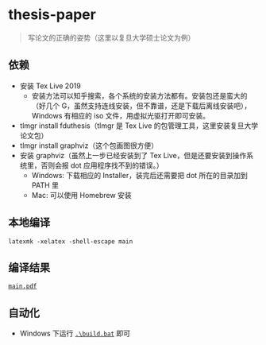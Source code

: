 # thesis-paper

> 写论文的正确的姿势（这里以复旦大学硕士论文为例）

## 依赖

- 安装 Tex Live 2019
  - 安装方法可以知乎搜索，各个系统的安装方法都有。安装包还是蛮大的（好几个 G，虽然支持连线安装，但不靠谱，还是下载后离线安装吧），Windows 有相应的 iso 文件，用虚拟光驱打开即可安装。
- tlmgr install fduthesis（tlmgr 是 Tex Live 的包管理工具，这里安装复旦大学论文包）
- tlmgr install graphviz（这个包画图很方便）
- 安装 graphviz（虽然上一步已经安装到了 Tex Live，但是还要安装到操作系统里，否则会报 dot 应用程序找不到的错误。）
  - Windows: 下载相应的 Installer，装完后还需要把 dot 所在的目录加到 PATH 里
  - Mac: 可以使用 Homebrew 安装

## 本地编译

```shell
latexmk -xelatex -shell-escape main
```

## 编译结果

[`main.pdf`](main.pdf)

## 自动化

- Windows 下运行 [`.\build.bat`](build.bat) 即可
